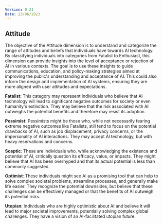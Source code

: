 ```yaml
---
Version: 0.31
Date: 23/06/2023
---
```


## Attitude

The objective of the Attitude dimension is to understand and categorize the range of attitudes and beliefs that individuals have towards AI technology. By classifying individuals into categories from Fatalist to Enthusiast, this dimension can provide insights into the level of acceptance or rejection of AI in various contexts. The goal is to use these insights to guide communications, education, and policy-making strategies aimed at improving the public's understanding and acceptance of AI. This could also inform the design and implementation of AI systems, ensuring they are more aligned with user attitudes and expectations.

**Fatalist**: This category may represent individuals who believe that AI technology will lead to significant negative outcomes for society or even humanity's extinction. They may believe that the risk associated with AI outweighs the potential benefits and therefore may resist its adoption.

**Pessimist**: Pessimists might be those who, while not necessarily fearing extreme negative outcomes like Fatalists, still tend to focus on the potential drawbacks of AI, such as job displacement, privacy concerns, or the impersonality of AI interactions. They may accept AI technology, but with heavy reservations and concerns.

**Sceptic**: These are individuals who, while acknowledging the existence and potential of AI, critically question its efficacy, value, or impacts. They might believe that AI has been overhyped and that its actual potential is less than commonly suggested.

**Optimist**: These individuals might see AI as a promising tool that can help to solve complex societal problems, streamline processes, and generally make life easier. They recognize the potential downsides, but believe that these challenges can be effectively managed or that the benefits of AI outweigh its potential risks.

**Utopian**: Individuals who are highly optimistic about AI and believe it will lead to major societal improvements, potentially solving complex global challenges. They have a vision of an AI-facilitated utopian future.